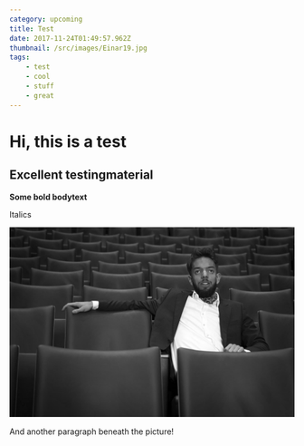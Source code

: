 ```yaml
---
category: upcoming
title: Test
date: 2017-11-24T01:49:57.962Z
thumbnail: /src/images/Einar19.jpg
tags:
    - test
    - cool
    - stuff
    - great
---
```

# Hi, this is a test

## Excellent testingmaterial

**Some bold bodytext**

Italics

![Cool pose](/src/images/Einar11.jpg)

And another paragraph beneath the picture!
